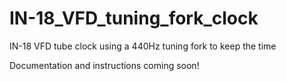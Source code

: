 # IN-18_VFD_tuning_fork_clock
IN-18 VFD tube clock using a 440Hz tuning fork to keep the time

Documentation and instructions coming soon!
